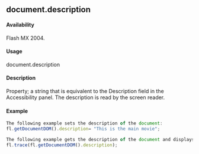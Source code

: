 ## document.description

#### Availability

Flash MX 2004.

#### Usage

document.description

#### Description

Property; a string that is equivalent to the Description field in the Accessibility panel. The description is read by the screen reader.

#### Example

```javascript
The following example sets the description of the document:
fl.getDocumentDOM().description= "This is the main movie";

The following example gets the description of the document and displays it in the Output panel:
fl.trace(fl.getDocumentDOM().description);

```
